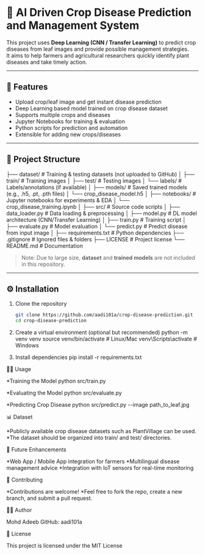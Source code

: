 # 🌱 AI Driven Crop Disease Prediction and Management System

This project uses **Deep Learning (CNN / Transfer Learning)** to predict crop diseases from leaf images and provide possible management strategies.  
It aims to help farmers and agricultural researchers quickly identify plant diseases and take timely action.  

---

## 🚀 Features
- Upload crop/leaf image and get instant disease prediction  
- Deep Learning based model trained on crop disease dataset  
- Supports multiple crops and diseases  
- Jupyter Notebooks for training & evaluation  
- Python scripts for prediction and automation  
- Extensible for adding new crops/diseases  

---

## 📂 Project Structure
├── dataset/ # Training & testing datasets (not uploaded to GitHub)
│ ├── train/ # Training images
│ ├── test/ # Testing images
│ └── labels/ # Labels/annotations (if available)
│
├── models/ # Saved trained models (e.g., .h5, .pt, .pth files)
│ └── crop_disease_model.h5
│
├── notebooks/ # Jupyter notebooks for experiments & EDA
│ └── crop_disease_training.ipynb
│
├── src/ # Source code scripts
│ ├── data_loader.py # Data loading & preprocessing
│ ├── model.py # DL model architecture (CNN/Transfer Learning)
│ ├── train.py # Training script
│ ├── evaluate.py # Model evaluation
│ └── predict.py # Predict disease from input image
│
├── requirements.txt # Python dependencies
├── .gitignore # Ignored files & folders
├── LICENSE # Project license
└── README.md # Documentation


> Note: Due to large size, **dataset** and **trained models** are not included in this repository.  

---

## ⚙️ Installation

1. Clone the repository  
   ```bash
   git clone https://github.com/aadi101a/crop-disease-prediction.git
   cd crop-disease-prediction

2. Create a virtual environment (optional but recommended)
     python -m venv venv
     source venv/bin/activate   # Linux/Mac
     venv\Scripts\activate      # Windows

3. Install dependencies
    pip install -r requirements.txt

🧑‍💻 Usage

*Training the Model
  python src/train.py

*Evaluating the Model
   python src/evaluate.py

*Predicting Crop Disease
   python src/predict.py --image path_to_leaf.jpg

📊 Dataset

*Publicly available crop disease datasets such as PlantVillage can be used.
*The dataset should be organized into train/ and test/ directories.

🔮 Future Enhancements

*Web App / Mobile App integration for farmers
*Multilingual disease management advice
*Integration with IoT sensors for real-time monitoring

🤝 Contributing

*Contributions are welcome!
*Feel free to fork the repo, create a new branch, and submit a pull request.

👨‍💻 Author

Mohd Adeeb
GitHub: aadi101a

📜 License

This project is licensed under the MIT License
